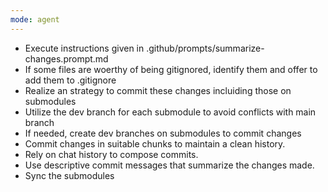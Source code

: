 ```yaml
---
mode: agent
---
```


- Execute instructions given in .github/prompts/summarize-changes.prompt.md
- If some files are woerthy of being gitignored, identify them and offer to add them to .gitignore
- Realize an strategy to commit these changes incluiding those on submodules
- Utilize the dev branch for each submodule to avoid conflicts with main branch
- If needed, create dev branches on submodules to commit changes
- Commit changes in suitable chunks to maintain a clean history.
- Rely on chat history to compose commits.
- Use descriptive commit messages that summarize the changes made.
- Sync the submodules 